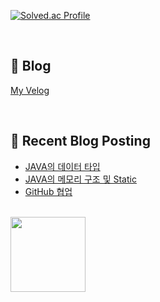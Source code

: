 [![Solved.ac Profile](http://mazassumnida.wtf/api/v2/generate_badge?boj=jj030207)](https://solved.ac/jj030207/)

<br>

## 📖 Blog

[My Velog](https://velog.io/@jaejun03/posts)

<br>

## 🤖 Recent Blog Posting 
<!-- BLOG-POST-LIST:START -->
- [JAVA의 데이터 타입](https://velog.io/@jaejun03/JAVA-Java%EC%9D%98-%EB%8D%B0%EC%9D%B4%ED%84%B0-%ED%83%80%EC%9E%85)
- [JAVA의 메모리 구조 및 Static](https://velog.io/@jaejun03/JAVA-Java-%EB%A9%94%EB%AA%A8%EB%A6%AC-%EA%B5%AC%EC%A1%B0-%EB%B0%8F-Static)
- [GitHub 협업](https://velog.io/@jaejun03/GitHub-GitHub%EB%A1%9C-%ED%98%91%EC%97%85%ED%95%98%EA%B8%B0)
<!-- BLOG-POST-LIST:END -->

<br>
<a href="https://github.com/imysh578"><img align="center" style="height:120px" src="https://github-readme-stats.vercel.app/api/top-langs/?username=LeeJaeJun1&layout=compact&theme=nord&hide_border=true" /></a> 
